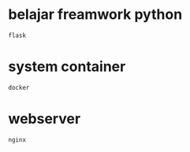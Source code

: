 # belajar freamwork python
```
flask
```
# system container
```
docker
```
# webserver
```
nginx
```